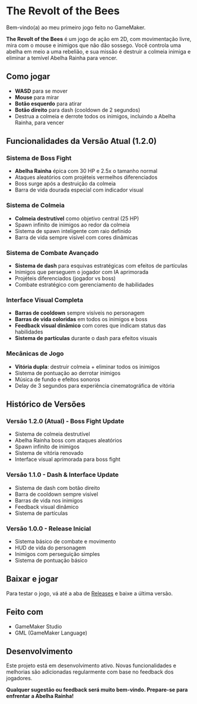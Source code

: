 # The Revolt of the Bees

Bem-vindo(a) ao meu primeiro jogo feito no GameMaker.

**The Revolt of the Bees** é um jogo de ação em 2D, com movimentação livre, mira com o mouse e inimigos que não dão sossego. Você controla uma abelha em meio a uma rebelião, e sua missão é destruir a colmeia inimiga e eliminar a temível Abelha Rainha para vencer.

## Como jogar

- **WASD** para se mover  
- **Mouse** para mirar  
- **Botão esquerdo** para atirar  
- **Botão direito** para dash (cooldown de 2 segundos)  
- Destrua a colmeia e derrote todos os inimigos, incluindo a Abelha Rainha, para vencer

## Funcionalidades da Versão Atual (1.2.0)

### Sistema de Boss Fight
- **Abelha Rainha** épica com 30 HP e 2.5x o tamanho normal
- Ataques aleatórios com projéteis vermelhos diferenciados
- Boss surge após a destruição da colmeia
- Barra de vida dourada especial com indicador visual

### Sistema de Colmeia
- **Colmeia destrutível** como objetivo central (25 HP)
- Spawn infinito de inimigos ao redor da colmeia
- Sistema de spawn inteligente com raio definido
- Barra de vida sempre visível com cores dinâmicas

### Sistema de Combate Avançado
- **Sistema de dash** para esquivas estratégicas com efeitos de partículas
- Inimigos que perseguem o jogador com IA aprimorada
- Projéteis diferenciados (jogador vs boss)
- Combate estratégico com gerenciamento de habilidades

### Interface Visual Completa
- **Barras de cooldown** sempre visíveis no personagem
- **Barras de vida coloridas** em todos os inimigos e boss
- **Feedback visual dinâmico** com cores que indicam status das habilidades
- **Sistema de partículas** durante o dash para efeitos visuais

### Mecânicas de Jogo
- **Vitória dupla**: destruir colmeia + eliminar todos os inimigos
- Sistema de pontuação ao derrotar inimigos
- Música de fundo e efeitos sonoros
- Delay de 3 segundos para experiência cinematográfica de vitória

## Histórico de Versões

### Versão 1.2.0 (Atual) - Boss Fight Update
- Sistema de colmeia destrutível
- Abelha Rainha boss com ataques aleatórios
- Spawn infinito de inimigos
- Sistema de vitória renovado
- Interface visual aprimorada para boss fight

### Versão 1.1.0 - Dash & Interface Update
- Sistema de dash com botão direito
- Barra de cooldown sempre visível
- Barras de vida nos inimigos
- Feedback visual dinâmico
- Sistema de partículas

### Versão 1.0.0 - Release Inicial
- Sistema básico de combate e movimento
- HUD de vida do personagem
- Inimigos com perseguição simples
- Sistema de pontuação básico

## Baixar e jogar

Para testar o jogo, vá até a aba de [Releases](https://github.com/JonathasGameDev/the-revolt-of-the-bees/releases) e baixe a última versão.  

## Feito com

- GameMaker Studio  
- GML (GameMaker Language)

## Desenvolvimento

Este projeto está em desenvolvimento ativo. Novas funcionalidades e melhorias são adicionadas regularmente com base no feedback dos jogadores.

**Qualquer sugestão ou feedback será muito bem-vindo. Prepare-se para enfrentar a Abelha Rainha!**
